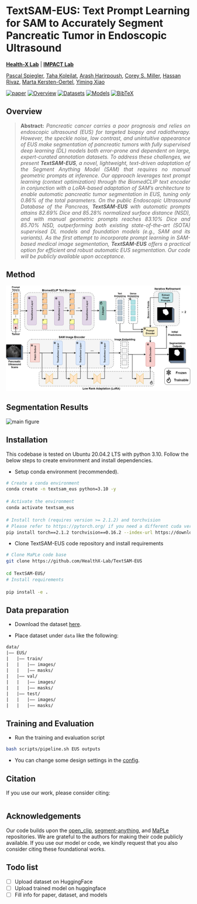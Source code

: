 # TextSAM-EUS: Text Prompt Learning for SAM to Accurately Segment Pancreatic Tumor in Endoscopic Ultrasound
**[Health-X Lab](http://www.healthx-lab.ca/)** | **[IMPACT Lab](https://users.encs.concordia.ca/~impact/)** 

[Pascal Spiegler](https://scholar.google.com/citations?user=FoihFT0AAAAJ&hl=en), [Taha Koleilat](https://tahakoleilat.github.io/), [Arash Harirpoush](https://scholar.google.com/citations?user=-jhPnlgAAAAJ&hl=en), [Corey S. Miller](https://www.mcgill.ca/gastroenterology/corey-miller), [Hassan Rivaz](https://users.encs.concordia.ca/~hrivaz/), [Marta Kersten-Oertel](https://www.martakersten.ca/), [Yiming Xiao](https://yimingxiao.weebly.com/curriculum-vitae.html)

[![paper](https://img.shields.io/badge/arXiv-Paper-<COLOR>.svg)]()
[![Overview](https://img.shields.io/badge/Overview-Read-blue.svg)](#overview)
[![Datasets](https://img.shields.io/badge/Datasets-Access-yellow.svg)]()
[![Models](https://img.shields.io/badge/Models-Reproduce-orange.svg)]()
[![BibTeX](https://img.shields.io/badge/BibTeX-Cite-blueviolet.svg)](#citation)

## Overview

> **<p align="justify"> Abstract:** *Pancreatic cancer carries a poor prognosis and relies on endoscopic ultrasound (EUS) for targeted biopsy and radiotherapy. However, the speckle noise, low contrast, and unintuitive appearance of EUS make segmentation of pancreatic tumors with fully supervised deep learning (DL) models both error-prone and dependent on large, expert-curated annotation datasets. To address these challenges, we present **TextSAM-EUS**, a novel, lightweight, text-driven adaptation of the Segment Anything Model (SAM) that requires no manual geometric prompts at inference. Our approach leverages text prompt learning (context optimization) through the BiomedCLIP text encoder in conjunction with a LoRA-based adaptation of SAM’s architecture to enable automatic pancreatic tumor segmentation in EUS, tuning only 0.86% of the total parameters. On the public Endoscopic Ultrasound Database of the Pancreas, **TextSAM-EUS** with automatic prompts attains 82.69% Dice and 85.28% normalized surface distance (NSD), and with manual geometric prompts reaches 83.10% Dice and 85.70% NSD, outperforming both existing state-of-the-art (SOTA) supervised DL models and foundation models (e.g., SAM and its variants). As the first attempt to incorporate prompt learning in SAM-based medical image segmentation, **TextSAM-EUS** offers a practical option for efficient and robust automatic EUS segmentation. Our code will be publicly available upon acceptance.* </p>

## Method

![main figure](assets/framework.png)

## Segmentation Results
![main figure](assets/results.png)

## Installation 
This codebase is tested on Ubuntu 20.04.2 LTS with python 3.10. Follow the below steps to create environment and install dependencies.

* Setup conda environment (recommended).
```bash
# Create a conda environment
conda create -n textsam_eus python=3.10 -y

# Activate the environment
conda activate textsam_eus

# Install torch (requires version >= 2.1.2) and torchvision
# Please refer to https://pytorch.org/ if you need a different cuda version
pip install torch==2.1.2 torchvision==0.16.2 --index-url https://download.pytorch.org/whl/cu118

```
* Clone TextSAM-EUS code repository and install requirements
```bash
# Clone MaPLe code base
git clone https://github.com/HealthX-Lab/TextSAM-EUS

cd TextSAM-EUS/
# Install requirements

pip install -e .
```

## Data preparation

* Download the dataset [here]().

* Place dataset under `data` like the following:
```
data/
|–– EUS/
|   |–– train/
|   |   |–– images/
|   |   |–– masks/
|   |–– val/
|   |   |–– images/
|   |   |–– masks/
|   |–– test/
|   |   |–– images/
|   |   |–– masks/
```

## Training and Evaluation
* Run the training and evaluation script

```bash
bash scripts/pipeline.sh EUS outputs
```

* You can change some design settings in the [config](https://github.com/HealthX-Lab/PanTumorUSSeg/blob/main/configs/EUS.yaml).

## Citation
If you use our work, please consider citing:
```bibtex

```

## Acknowledgements

Our code builds upon the [open_clip](https://github.com/mlfoundations/open_clip), [segment-anything](https://github.com/facebookresearch/segment-anything), and [MaPLe](https://github.com/muzairkhattak/multimodal-prompt-learning) repositories. We are grateful to the authors for making their code publicly available. If you use our model or code, we kindly request that you also consider citing these foundational works.

## Todo list
- [ ] Upload dataset on HuggingFace
- [ ] Upload trained model on huggingface
- [ ] Fill info for paper, dataset, and models